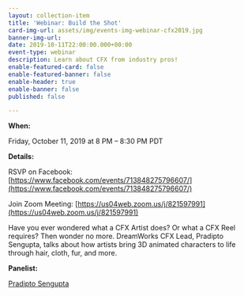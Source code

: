 ```yaml
---
layout: collection-item
title: 'Webinar: Build the Shot'
card-img-url: assets/img/events-img-webinar-cfx2019.jpg
banner-img-url: 
date: 2019-10-11T22:00:00.000+00:00
event-type: webinar
description: Learn about CFX from industry pros!
enable-featured-card: false
enable-featured-banner: false
enable-header: true
enable-banner: false
published: false

---
```

**When:**

Friday, October 11, 2019 at 8 PM – 8:30 PM PDT

**Details:**

RSVP on Facebook: [https://www.facebook.com/events/713848275796607/](https://www.facebook.com/events/713848275796607/) 

Join Zoom Meeting: [https://us04web.zoom.us/j/821597991](https://us04web.zoom.us/j/821597991)


Have you ever wondered what a CFX Artist does? Or what a CFX Reel requires? Then wonder no more. DreamWorks CFX Lead, Pradipto Sengupta, talks about how artists bring 3D animated characters to life through hair, cloth, fur, and more. 

**Panelist:**

[Pradipto Sengupta](https://www.linkedin.com/in/pradipto-sengupta-306a3118/)